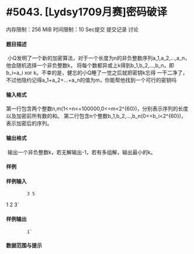 
# #5043. [Lydsy1709月赛]密码破译
内存限制：256 MiB 时间限制：10 Sec提交 提交记录 讨论
#### 题目描述
 小Q发明了一个新的加密算法，对于一个长度为n的非负整数序列a_1,a_2,...,a_n，他会随机选择一个非负整数k，
将每个数都异或上k得到b_1,b_2,...,b_n，即b_i=a_i xor k。不幸的是，健忘的小Q睡了一觉之后就把密钥k忘得
一干二净了，不过他隐约记得a_1+a_2+...+a_n的值为m，你能帮他找到一个可行的密钥吗

#### 输入格式
第一行包含两个整数n,m(1<=n<=100000,0<=m<2^{60})，分别表示序列的长度以及加密前所有数的和。
第二行包含n个整数b_1,b_2,...,b_n(0<=b_i<2^{60})，表示加密后的序列。

#### 输出格式
 输出一个非负整数k，若无解输出-1，若有多组解，输出最小的k。

#### 样例

#### 样例输入

			3 5
1 2 3`
#### 样例输出

			1`
#### 数据范围与提示

